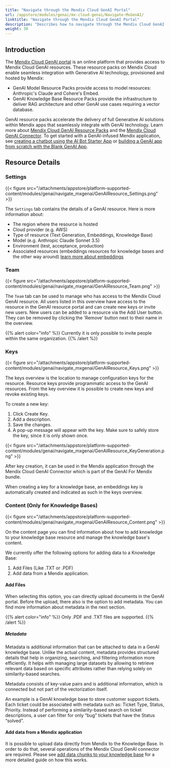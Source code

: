 ```yaml
---
title: "Navigate through the Mendix Cloud GenAI Portal"
url: /appstore/modules/genai/mx-cloud-genai/Navigate-MxGenAI/
linktitle: "Navigate through the Mendix Cloud GenAI Portal"
description: "Describes how to navigate through the Mendix Cloud GenAI Portal."
weight: 30
---
```


## Introduction

The [Mendix Cloud GenAI portal](https://genai.home.mendix.com/) is an online platform that provides access to Mendix Cloud GenAI resources. These resource packs on Mendix Cloud enable seamless integration with Generative AI technology, provisioned and hosted by Mendix: 

* GenAI Model Resource Packs provide access to model resources: Anthropic's  Claude and Cohere's Embed. 
* GenAI Knowledge Base Resource Packs provide the infrastructure to deliver RAG architecture and other GenAI use cases requiring a vector database. 

GenAI resource packs accelerate the delivery of full Generative AI solutions within Mendix apps that seamlessly integrate with GenAI technology. Learn more about [Mendix Cloud GenAI Resource Packs](https://docs.mendix.com/appstore/modules/genai/mx-cloud-genai/resource-packs/) and the [Mendix Cloud GenAI Connector](/appstore/modules/genai/mx-cloud-genai/MxGenAI-connector/). To get started with a GenAI-infused Mendix application, see [creating a chatbot using the AI Bot Starter App](https://docs.mendix.com/appstore/modules/genai/using-genai/starter-template/) or [building a GenAI app from scratch with the Blank GenAI App](https://docs.mendix.com/appstore/modules/genai/using-genai/blank-app/). 

## Resource Details 

### Settings

{{< figure src="/attachments/appstore/platform-supported-content/modules/genai/navigate_mxgenai/GenAIResource_Settings.png" >}}

The `Settings` tab contains the details of a GenAI resource. Here is more information about: 

- The region where the resource is hosted 
- Cloud provider (e.g. AWS)
- Type of resource (Text Generation, Embeddings, Knowledge Base) 
- Model (e.g. Anthropic Claude Sonnet 3.5) 
- Environment (test, acceptance, production) 
- Associated resources (embeddings resources for knowledge bases and the other way around) [learn more about embeddings](https://docs.mendix.com/appstore/modules/genai/rag/#embedding-vector)

### Team

{{< figure src="/attachments/appstore/platform-supported-content/modules/genai/navigate_mxgenai/GenAIResource_Team.png" >}}

The `Team` tab can be used to manage who has access to the Mendix Cloud GenAI resource. All users listed in this overview have access to the resource in the GenAI resource portal and can create new keys or invite new users. New users can be added to a resource via the Add User button. They can be removed by clicking the 'Remove' button next to their name in the overview.

{{% alert color="info" %}} Currently it is only possible to invite people within the same organization. {{% /alert %}} 


### Keys


{{< figure src="/attachments/appstore/platform-supported-content/modules/genai/navigate_mxgenai/GenAIResource_Keys.png" >}}

The keys overview is the location to manage configuration keys for the resource. Resource keys provide programmatic access to the GenAI resources. From the key overview it is possible to create new keys and revoke existing keys.  

To create a new key: 

1. Click Create Key. 
2. Add a description. 
3. Save the changes.  
4. A pop-up message will appear with the key. Make sure to safely store the key, since it is only shown once.

{{< figure src="/attachments/appstore/platform-supported-content/modules/genai/navigate_mxgenai/GenAIResource_KeyGeneration.png" >}}

After key creation, it can be used in the Mendix application through the Mendix Cloud GenAI Connector which is part of the GenAI For Mendix bundle. 

When creating a key for a knowledge base, an embeddings key is automatically created and indicated as such in the keys overview.


### Content (Only for Knowledge Bases)

{{< figure src="/attachments/appstore/platform-supported-content/modules/genai/navigate_mxgenai/GenAIResource_Content.png" >}}

On the content page you can find information about how to add knowledge to your knowledge base resource and manage the knowledge base's content. 

We currently offer the following options for adding data to a Knowledge Base:  

1. Add Files (Like .TXT or .PDF) 
2. Add data from a Mendix application. 

#### Add Files 

When selecting this option, you can directly upload documents in the GenAI portal. Before the upload, there also is the option to add metadata. You can find more information about metadata in the next section.

{{% alert color="info" %}} Only .PDF and .TXT files are supported. {{% /alert %}} 

##### Metadata 

Metadata is additional information that can be attached to data in a GenAI knowledge base. Unlike the actual content, metadata provides structured details that help in organizing, searching, and filtering information more efficiently. It helps with managing large datasets by allowing to retrieve relevant data based on specific attributes rather than relying solely on similarity-based searches.  

Metadata consists of key-value pairs and is additional information, which is connected but not part of the vectorization itself.  

An example is a GenAI knowledge base to store customer support tickets. Each ticket could be associated with metadata such as: Ticket Type, Status, Priority. Instead of performing a similarity-based search on ticket descriptions, a user can filter for only “bug” tickets that have the Status “solved”. 

#### Add data from a Mendix application

It is possible to upload data directly from Mendix to the Knowledge Base. In order to do that, several operations of the Mendix Cloud GenAI connector are required. Please see [add data chunks to your knowledge base](https://docs.mendix.com/appstore/modules/genai/mx-cloud-genai/MxGenAI-connector/#add-data-chunks-to-your-knowledge-base) for a more detailed guide on how this works. 
